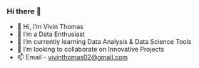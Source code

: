### Hi there 👋

- 👋 Hi, I’m Vivin Thomas
- 👀 I’m a Data Enthusiast
- 🌱 I’m currently learning Data Analysis & Data Science Tools
- 💞️ I’m looking to collaborate on Innovative Projects
- 📫 Email - vivinthomas02@gmail.com
  
<!--
**VivinThomas/VivinThomas** is a ✨ _special_ ✨ repository because its `README.md` (this file) appears on your GitHub profile.

Here are some ideas to get you started:

- 🔭 I’m currently working on ...
- 🌱 I’m currently learning ...
- 👯 I’m looking to collaborate on ...
- 🤔 I’m looking for help with ...
- 💬 Ask me about ...
- 📫 How to reach me: ...
- 😄 Pronouns: ...
- ⚡ Fun fact: ...
-->
